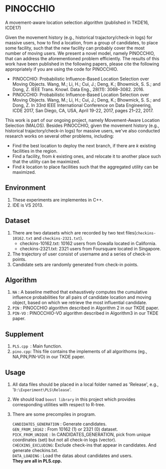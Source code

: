 # PINOCCHIO
A movement-aware location selection algorithm (published in TKDE16, ICDE17)

Given the movement history (e.g., historical trajactory/check-in logs) for massive users, how to find a location, from a group of candidates, to place some facility, such that the new facility can probably cover the most number of moving users. We present a novel model, namely PINOCCHIO, that can address the aforementioned problem efficiently. The results of this work have been published in the following papers, please cite the following appropriately if you are using the code for PINOCCHIO.

- PINOCCHIO: Probabilistic Influence-Based Location Selection over Moving Objects.    Wang, M.; Li, H.; Cui, J.; Deng, K.; Bhowmick, S. S.; and Dong, Z.   IEEE Trans. Knowl. Data Eng., 28(11): 3068–3082. 2016.
- PINOCCHIO: Probabilistic Influence-Based Location Selection over Moving Objects.    Wang, M.; Li, H.; Cui, J.; Deng, K.; Bhowmick, S. S.; and Dong, Z.   In 33rd IEEE International Conference on Data Engineering, ICDE 2017, San Diego, CA, USA, April 19-22, 2017, pages 21–22, 2017.

This work is part of our ongoing project, namely Movement-Aware Location Selection (MALOS). Besides PINOCCHIO, given the movement history (e.g., historical trajactory/check-in logs) for massive users, we've also conducted research works on several other problems, including:
- Find the best location to deploy the next branch, if there are *k* existing facilities in the region.
- Find a facility, from *k* existing ones, and relocate it to another place such that the utility can be maximized.
- Find *k* location to place facilities such that the aggregated utility can be maximized.


Environment
----------
1. These experiments are implementes in C++.<br>
2. IDE is VS 2013.

Dataset
----------
1. There are two datasets which are recorded by two text files(`checkins-10162.txt` and `checkins-2321.txt`).<br>
    * checkins-10162.txt: 10162 users from Gowalla located in California.
    * checkins-2321.txt: 2321 users from Foursquare located in Singapore.
2. The trajectory of user consist of username and a series of check-in points.<br>
3. Candidate sets are randomly generated from check-in points.

Algorithm
----------
1. `NA` : A baseline method that exhaustively computes the cumulative influence probabilities for all pairs of candidate location and moving object, based on which we retrieve the most influential candidate.<br>
2. `PIN` : PINOCCHIO algorithm described in Algorithm 2 in our TKDE paper.<br>
3. `PIN-VO` : PINOCCHIO-VO algorithm described in Algorithm3 in our TKDE paper.<br>

Supplement
----------------

1. `PLS.cpp `: Main function. <br>
2. `pino.cpp`: This file contains the implements of all algorithoms (eg., NA,PIN,PIN-VO) in our TKDE paper.<br>

Usage
----------
1. All data files should be placed in a local folder named as 'Release', e.g., '`D:\Experiment\PLS\Release`'.<br>
2. We should load `boost library` in this project which provides corresponding utilities with respect to R-tree.<br>
3. There are some precompiles in program.<br>
    
    `CANDIDATES_GENERATION` : Generate candidates.<br>
    `GEN_FROM_10162` : From 10162 (1) or 2321 (0) dataset.<br>
    `PICK_FROM_UNIQUE` : In CANDIDATES_GENERATION, pick from unique coordinates (set) but not all check-in logs (vector).<br>
    `CHECKINS_EXCLUDING`: Exclude check-ins that appear in candidates. And generate checkins.txt.<br>
    `DATA_LOADING`  : Load the datas about candidates and users.<br>
    **They are all in PLS.cpp.**<br>


